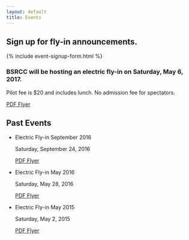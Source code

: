 ```yaml
---
layout: default
title: Events
---
```

## Sign up for fly-in announcements.

{% include event-signup-form.html %}

### BSRCC will be hosting an electric fly-in on Saturday, May 6, 2017.

Pilot fee is $20 and includes lunch. No admission fee for spectators.

[PDF Flyer](/events/bsrcc-electric-fly-in-2017-05.pdf)

## Past Events

- Electric Fly-in September 2016

    Saturday, September 24, 2016

    [PDF Flyer](/events/bsrcc-electric-fly-in-2016-08.pdf)

- Electric Fly-in May 2016

    Saturday, May 28, 2016

    [PDF Flyer](/events/bsrcc-electric-fly-in-2016.pdf)

- Electric Fly-in May 2015

    Saturday, May 2, 2015

    [PDF Flyer](/events/bsrcc-electric-fly-in-2015.pdf)
